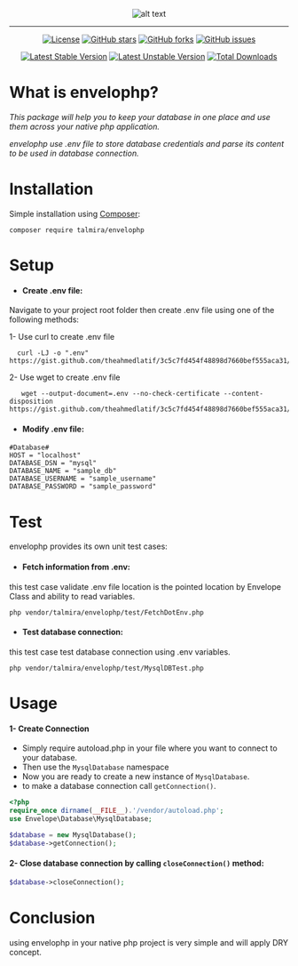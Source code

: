 

<div align="center">

![alt text](https://am3pap005files.storage.live.com/y4mGrqQ1xWER1KedWl1QYgik-mZ91I80_fdzVmUKh76YLISSXFIkZ_e5q7OyJBxUw064r6oDqjrPjl-XeG4DJ9FFmh8uDo7Ebm6fu9MNSHfL5Y4EgEGLQAB1JyE1F5L2SNYstiD6ux8aHL4_d3iZcNGBhvXZtoJpvU7MiGR8GR2th0TAS0ewpoacCYdocYLBnvt?width=568&height=138&cropmode=none "Envelophp")

___

[![License](https://poser.pugx.org/talmira/envelophp/license)](//packagist.org/packages/talmira/envelophp)
[![GitHub stars](https://img.shields.io/github/stars/theahmedlatif/envelophp)](https://github.com/theahmedlatif/envelophp/stargazers)
[![GitHub forks](https://img.shields.io/github/forks/theahmedlatif/envelophp)](https://github.com/theahmedlatif/envelophp/network)
[![GitHub issues](https://img.shields.io/github/issues/theahmedlatif/envelophp)](https://github.com/theahmedlatif/envelophp/issues)

[![Latest Stable Version](https://poser.pugx.org/talmira/envelophp/v)](//packagist.org/packages/talmira/envelophp) 
[![Latest Unstable Version](https://poser.pugx.org/talmira/envelophp/v/unstable)](//packagist.org/packages/talmira/envelophp) 
[![Total Downloads](https://poser.pugx.org/talmira/envelophp/downloads)](//packagist.org/packages/talmira/envelophp) 

</div>

# What is envelophp?
*This package will help you to keep your database in one place and use them across your native php application.* <br>

*envelophp use .env file to store database credentials and parse its content to be used in database connection.*

# Installation
Simple installation using [Composer](https://getcomposer.org/):
```shell script
composer require talmira/envelophp
```

# Setup
- #### Create .env file:
Navigate to your project root folder then create .env file using one of the following methods:

1- Use curl to create .env file

```shell script
  curl -LJ -o ".env" https://gist.github.com/theahmedlatif/3c5c7fd454f48898d7660bef555aca31/raw
```

2- Use wget to create .env file

```shell script
   wget --output-document=.env --no-check-certificate --content-disposition https://gist.github.com/theahmedlatif/3c5c7fd454f48898d7660bef555aca31/raw
```
- #### Modify .env file:
```dotenv
#Database#
HOST = "localhost"
DATABASE_DSN = "mysql"
DATABASE_NAME = "sample_db"
DATABASE_USERNAME = "sample_username"
DATABASE_PASSWORD = "sample_password"
```

# Test
envelophp provides its own unit test cases:
- #### Fetch information from .env:
this test case validate .env file location is the pointed location by Envelope Class and ability to read variables.
```shell script
php vendor/talmira/envelophp/test/FetchDotEnv.php
```

- #### Test database connection:
this test case test database connection using .env variables.
```shell script
php vendor/talmira/envelophp/test/MysqlDBTest.php
```

# Usage

#### 1- Create Connection
- Simply require autoload.php in your file where you want to connect to your database.
- Then use the `MysqlDatabase` namespace
- Now you are ready to create a new instance of `MysqlDatabase`.
- to make a database connection call `getConnection()`.

```php
<?php
require_once dirname(__FILE__).'/vendor/autoload.php';
use Envelope\Database\MysqlDatabase;

$database = new MysqlDatabase();
$database->getConnection();
```

#### 2- Close database connection by calling `closeConnection()` method:

```php
$database->closeConnection();
```

# Conclusion
using envelophp in your native php project is very simple and will apply DRY concept.